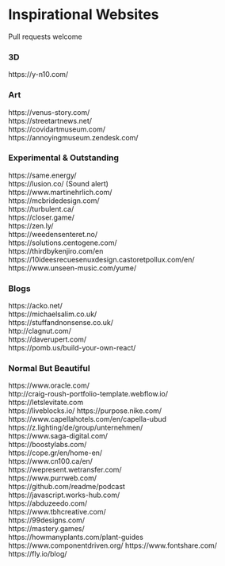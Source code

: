 # Inspirational Websites

Pull requests welcome

<h3>3D</h2>
https://y-n10.com/ <br />

<h3>Art</h3>
https://venus-story.com/ <br />
https://streetartnews.net/ <br />
https://covidartmuseum.com/ <br />
https://annoyingmuseum.zendesk.com/ <br />

<h3>Experimental & Outstanding</h3>
https://same.energy/ <br />
https://lusion.co/ (Sound alert) <br />
https://www.martinehrlich.com/ <br />
https://mcbridedesign.com/ <br />
https://turbulent.ca/ <br />
https://closer.game/ <br />
https://zen.ly/ <br />
https://weedensenteret.no/ <br />
https://solutions.centogene.com/ <br />
https://thirdbykenjiro.com/en <br />
https://10ideesrecuesenuxdesign.castoretpollux.com/en/ <br />
https://www.unseen-music.com/yume/ <br />

<h3>Blogs</h3>
https://acko.net/ <br />
https://michaelsalim.co.uk/ <br />
https://stuffandnonsense.co.uk/ <br />
http://clagnut.com/ <br />
https://daverupert.com/ <br />
https://pomb.us/build-your-own-react/ <br />

<h3>Normal But Beautiful</h3>
https://www.oracle.com/ <br />
http://craig-roush-portfolio-template.webflow.io/ <br />
https://letslevitate.com <br />
https://liveblocks.io/
https://purpose.nike.com/ <br />
https://www.capellahotels.com/en/capella-ubud <br />
https://z.lighting/de/group/unternehmen/ <br />
https://www.saga-digital.com/ <br />
https://boostylabs.com/ <br />
https://cope.gr/en/home-en/ <br />
https://www.cn100.ca/en/ <br />
https://wepresent.wetransfer.com/ <br />
https://www.purrweb.com/ <br />
https://github.com/readme/podcast <br />
https://javascript.works-hub.com/ <br />
https://abduzeedo.com/ <br />
https://www.tbhcreative.com/ <br />
https://99designs.com/ <br />
https://mastery.games/ <br />
https://howmanyplants.com/plant-guides <br />
https://www.componentdriven.org/
https://www.fontshare.com/
https://fly.io/blog/

